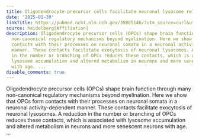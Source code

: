 ```yaml
---
title: Oligodendrocyte precursor cells facilitate neuronal lysosome release
date: '2025-01-30'
linkTitle: https://pubmed.ncbi.nlm.nih.gov/39885146/?utm_source=curl&utm_medium=rss&utm_campaign=pubmed-2&utm_content=1FakS-2QOkCT8HsMOQP1bCRQ4YzyumYOmxmF0moLsQ3dFB1E9V&fc=20220326224207&ff=20250131170637&v=2.18.0.post9+e462414
source: heidelberg[Affiliation]
description: Oligodendrocyte precursor cells (OPCs) shape brain function through many
  non-canonical regulatory mechanisms beyond myelination. Here we show that OPCs form
  contacts with their processes on neuronal somata in a neuronal activity-dependent
  manner. These contacts facilitate exocytosis of neuronal lysosomes. A reduction
  in the number or branching of OPCs reduces these contacts, which is associated with
  lysosome accumulation and altered metabolism in neurons and more senescent neurons
  with age. ...
disable_comments: true
---
```

Oligodendrocyte precursor cells (OPCs) shape brain function through many non-canonical regulatory mechanisms beyond myelination. Here we show that OPCs form contacts with their processes on neuronal somata in a neuronal activity-dependent manner. These contacts facilitate exocytosis of neuronal lysosomes. A reduction in the number or branching of OPCs reduces these contacts, which is associated with lysosome accumulation and altered metabolism in neurons and more senescent neurons with age. ...